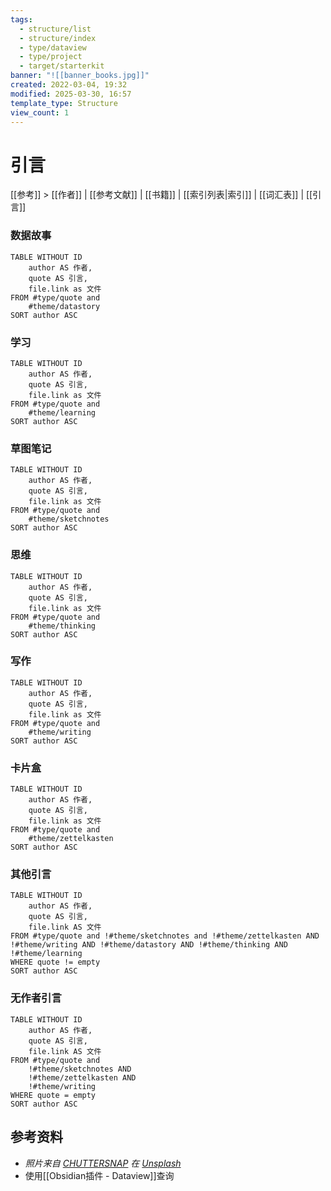 ```yaml
---
tags:
  - structure/list
  - structure/index
  - type/dataview
  - type/project
  - target/starterkit
banner: "![[banner_books.jpg]]"
created: 2022-03-04, 19:32
modified: 2025-03-30, 16:57
template_type: Structure
view_count: 1
---
```

  
# 引言
<!-- 来自著名作者的引言列表  -->
[[参考]] > [[作者]] | [[参考文献]] | [[书籍]] | [[索引列表|索引]] | [[词汇表]] | [[引言]]

### 数据故事
```dataview
TABLE WITHOUT ID
	author AS 作者, 
	quote AS 引言, 
	file.link as 文件
FROM #type/quote and 
	#theme/datastory  
SORT author ASC
```

### 学习
```dataview
TABLE WITHOUT ID
	author AS 作者, 
	quote AS 引言, 
	file.link as 文件
FROM #type/quote and 
	#theme/learning 
SORT author ASC
```

### 草图笔记

```dataview
TABLE WITHOUT ID
	author AS 作者, 
	quote AS 引言, 
	file.link as 文件
FROM #type/quote and 
	#theme/sketchnotes 
SORT author ASC
```

### 思维

```dataview
TABLE WITHOUT ID
	author AS 作者, 
	quote AS 引言, 
	file.link as 文件
FROM #type/quote and 
	#theme/thinking   
SORT author ASC
```

### 写作

```dataview
TABLE WITHOUT ID
	author AS 作者, 
	quote AS 引言, 
	file.link as 文件
FROM #type/quote and 
	#theme/writing   
SORT author ASC
```

### 卡片盒
```dataview
TABLE WITHOUT ID
	author AS 作者, 
	quote AS 引言, 
	file.link as 文件
FROM #type/quote and 
	#theme/zettelkasten  
SORT author ASC
```




### 其他引言

```dataview
TABLE WITHOUT ID
	author AS 作者, 
	quote AS 引言,
	file.link AS 文件
FROM #type/quote and !#theme/sketchnotes and !#theme/zettelkasten AND !#theme/writing AND !#theme/datastory AND !#theme/thinking AND !#theme/learning
WHERE quote != empty
SORT author ASC
```

### 无作者引言
```dataview
TABLE WITHOUT ID
	author AS 作者, 
	quote AS 引言,
	file.link AS 文件
FROM #type/quote and 
	!#theme/sketchnotes AND
	!#theme/zettelkasten AND 
	!#theme/writing
WHERE quote = empty
SORT author ASC
```

## 参考资料
- _照片来自 <a href="https://unsplash.com/@chuttersnap?utm_source=unsplash&utm_medium=referral&utm_content=creditCopyText">CHUTTERSNAP</a> 在 <a href="https://unsplash.com/?utm_source=unsplash&utm_medium=referral&utm_content=creditCopyText">Unsplash</a>_
- 使用[[Obsidian插件 - Dataview]]查询
